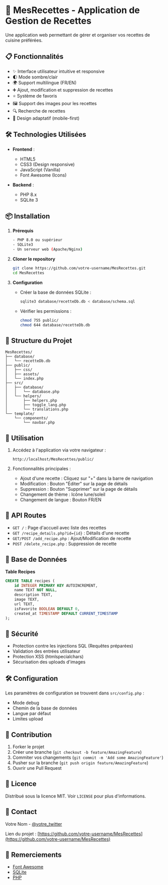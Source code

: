 # 🍳 MesRecettes - Application de Gestion de Recettes

Une application web permettant de gérer et organiser vos recettes de cuisine préférées.

## 📋 Fonctionnalités

- ✨ Interface utilisateur intuitive et responsive
- 🌓 Mode sombre/clair
- 🌍 Support multilingue (FR/EN)
- ➕ Ajout, modification et suppression de recettes
- ⭐ Système de favoris
- 🖼️ Support des images pour les recettes
- 🔍 Recherche de recettes
- 📱 Design adaptatif (mobile-first)

## 🛠️ Technologies Utilisées

- **Frontend** :
    - HTML5
    - CSS3 (Design responsive)
    - JavaScript (Vanilla)
    - Font Awesome (Icons)

- **Backend** :
    - PHP 8.x
    - SQLite 3

## 📦 Installation

1. **Prérequis**
   ```bash
   - PHP 8.0 ou supérieur
   - SQLite3
   - Un serveur web (Apache/Nginx)
   ```

2. **Cloner le repository**
   ```bash
   git clone https://github.com/votre-username/MesRecettes.git
   cd MesRecettes
   ```

3. **Configuration**
    - Créer la base de données SQLite :
      ```bash
      sqlite3 database/recetteDb.db < database/schema.sql
      ```
    - Vérifier les permissions :
      ```bash
      chmod 755 public/
      chmod 644 database/recetteDb.db
      ```

## 📁 Structure du Projet

```
MesRecettes/
├── database/
│   └── recetteDb.db
├── public/
│   ├── css/
│   ├── assets/
│   └── index.php
├── src/
│   ├── database/
│   │   └── database.php
│   └── helpers/
│       ├── helpers.php
│       ├── toggle_lang.php
│       └── translations.php
└── template/
    └── components/
        └── navbar.php
```

## 🚀 Utilisation

1. Accédez à l'application via votre navigateur :
   ```
   http://localhost/MesRecettes/public/
   ```

2. Fonctionnalités principales :
    - Ajout d'une recette : Cliquez sur "+" dans la barre de navigation
    - Modification : Bouton "Éditer" sur la page de détails
    - Suppression : Bouton "Supprimer" sur la page de détails
    - Changement de thème : Icône lune/soleil
    - Changement de langue : Bouton FR/EN

## 🔄 API Routes

- `GET /` : Page d'accueil avec liste des recettes
- `GET /recipe_details.php?id={id}` : Détails d'une recette
- `GET/POST /add_recipe.php` : Ajout/Modification de recette
- `POST /delete_recipe.php` : Suppression de recette

## 💾 Base de Données

**Table Recipes**
```sql
CREATE TABLE recipes (
    id INTEGER PRIMARY KEY AUTOINCREMENT,
    name TEXT NOT NULL,
    description TEXT,
    image TEXT,
    url TEXT,
    isFavorite BOOLEAN DEFAULT 0,
    created_at TIMESTAMP DEFAULT CURRENT_TIMESTAMP
);
```

## 🔐 Sécurité

- Protection contre les injections SQL (Requêtes préparées)
- Validation des entrées utilisateur
- Protection XSS (htmlspecialchars)
- Sécurisation des uploads d'images

## 🛠️ Configuration

Les paramètres de configuration se trouvent dans `src/config.php` :
- Mode debug
- Chemin de la base de données
- Langue par défaut
- Limites upload

## 🤝 Contribution

1. Forker le projet
2. Créer une branche (`git checkout -b feature/AmazingFeature`)
3. Commiter vos changements (`git commit -m 'Add some AmazingFeature'`)
4. Pusher sur la branche (`git push origin feature/AmazingFeature`)
5. Ouvrir une Pull Request

## 📝 Licence

Distribué sous la licence MIT. Voir `LICENSE` pour plus d'informations.

## 📧 Contact

Votre Nom - [@votre_twitter](https://twitter.com/votre_twitter)

Lien du projet : [https://github.com/votre-username/MesRecettes](https://github.com/votre-username/MesRecettes)

## 🙏 Remerciements

- [Font Awesome](https://fontawesome.com)
- [SQLite](https://www.sqlite.org)
- [PHP](https://www.php.net)